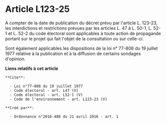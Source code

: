 # Article L123-25

A compter de la date de publication du décret prévu par l'article L. 123-23, les interdictions et restrictions prévues par
les articles L. 47 à L. 50-1, L. 52-1 et L. 52-2 du code électoral sont applicables à toute action de propagande portant sur
le projet qui fait l'objet de la consultation ou sur celle-ci. 

Sont également applicables les dispositions de la loi n° 77-808 du 19 juillet 1977 relative à la publication et à la
diffusion de certains sondages d'opinion.

**Liens relatifs à cet article**

	**Cite**:

	  - Loi n°77-808 du 19 juillet 1977
	  - Code électoral - art. L47 (V)
	  - Code électoral - art. L52-1 (V)
	  - Code de l'environnement - art. L123-23 (V)

	**Créé par**:

	  - Ordonnance n°2016-488 du 21 avril 2016 - art. 1
